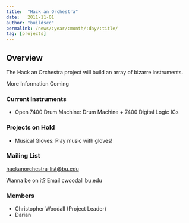 ```yaml
---
title:  "Hack an Orchestra"
date:   2011-11-01
author: "buildscc"
permalink: /news/:year/:month/:day/:title/
tag: [projects]
---
```


## Overview

The Hack an Orchestra project will build an array of bizarre instruments.

More Information Coming

### Current Instruments

- Open 7400 Drum Machine: Drum Machine + 7400 Digital Logic ICs

### Projects on Hold

- Musical Gloves: Play music with gloves!

### Mailing List

hackanorchestra-list@bu.edu

Wanna be on it? Email cwoodall <at> bu.edu

### Members

- Christopher Woodall (Project Leader)
- Darian